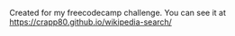 Created for my freecodecamp challenge. You can see it at https://crapp80.github.io/wikipedia-search/
